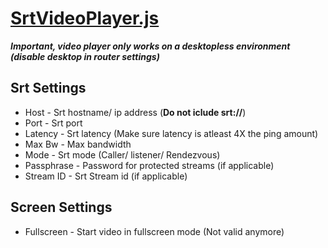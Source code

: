 # [SrtVideoPlayer.js](./SrtVideoPlayer.js)

***Important, video player only works on a desktopless environment (disable desktop in router settings)***

## Srt Settings 
* Host - Srt hostname/ ip address (<b>Do not iclude srt://</b>)
* Port - Srt port 
* Latency - Srt latency (Make sure latency is atleast 4X the ping amount)
* Max Bw - Max bandwidth
* Mode - Srt mode (Caller/ listener/ Rendezvous)
* Passphrase - Password for protected streams (if applicable)
* Stream ID - Srt Stream id (if applicable)

## Screen Settings
* Fullscreen - Start video in fullscreen mode (Not valid anymore)